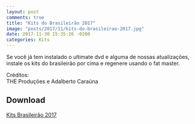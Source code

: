 ```yaml
---
layout: post
comments: true
title: "Kits do Brasileirão 2017"
image: "posts/2017/11/kits-do-brasileirao-2017.jpg"
date: 2017-11-30 15:35:26 -0200
categories: Kits
---
```


Se você já tem instalado o ultimate dvd e alguma de nossas atualizações, instale os kits do brasileirão por cima e regenere usando o fat master.

Créditos:  
THE Produções e Adalberto Caraúna

<h2>Download</h2>
<div class="download">
  <a class="download-button" href="https://goo.gl/MEPTrk" data-filesize="6.5 MB">Kits Brasileirão 2017</a>
</div>